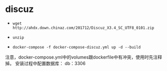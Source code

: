 # discuz

- ```
  wget  http://ahdx.down.chinaz.com/201712/Discuz_X3.4_SC_UTF8_0101.zip
  ```
- ```
  unzip
  ```
- ```
  docker-compose -f docker-compose-discuz.yml up -d --build
  ```
注意，docker-compose.yml中的volumes跟dockerfile中有冲突，使用时先注释掉。
安装过程中配置数据库： db：3306
  

